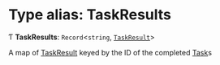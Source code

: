 # Type alias: TaskResults

Ƭ **TaskResults**: `Record`\<`string`, [`TaskResult`](../../devkit/documents/TaskResult)\>

A map of [TaskResult](../../devkit/documents/TaskResult) keyed by the ID of the completed [Task](../../devkit/documents/Task)s
